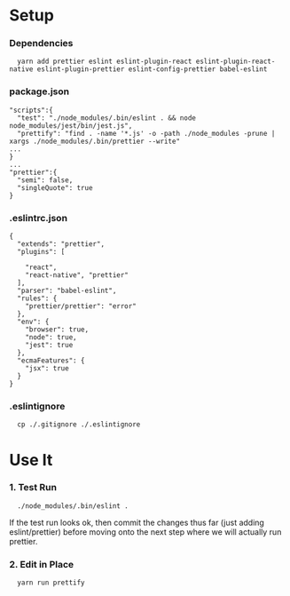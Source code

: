# Setup
### Dependencies
```
  yarn add prettier eslint eslint-plugin-react eslint-plugin-react-native eslint-plugin-prettier eslint-config-prettier babel-eslint
```

### package.json
```
"scripts":{
  "test": "./node_modules/.bin/eslint . && node node_modules/jest/bin/jest.js",
  "prettify": "find . -name '*.js' -o -path ./node_modules -prune | xargs ./node_modules/.bin/prettier --write"
...
}
...
"prettier":{
  "semi": false,
  "singleQuote": true
}

```

### .eslintrc.json
```
{
  "extends": "prettier",
  "plugins": [

    "react",
    "react-native", "prettier"
  ],
  "parser": "babel-eslint",
  "rules": {
    "prettier/prettier": "error"
  },
  "env": {
    "browser": true,
    "node": true,
    "jest": true
  },
  "ecmaFeatures": {
    "jsx": true
  }
}
```
### .eslintignore
```
  cp ./.gitignore ./.eslintignore
```

# Use It
### 1. Test Run
```
  ./node_modules/.bin/eslint .
```

If the test run looks ok, then commit the changes thus far (just adding eslint/prettier) before moving onto the next step where we will actually run prettier.

### 2. Edit in Place
```
  yarn run prettify
```
